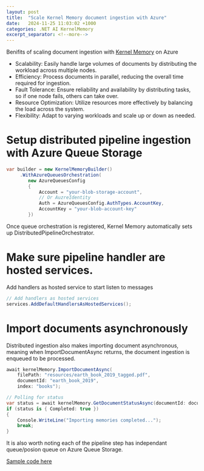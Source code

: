 ```yaml
---
layout: post
title:  "Scale Kernel Memory document ingestion with Azure"
date:   2024-11-25 11:03:02 +1000
categories: .NET AI KernelMemory
excerpt_separator: <!--more-->
---
```


Benifits of scaling document ingestion with [Kernel Memory](https://github.com/microsoft/kernel-memory) on Azure

<!--more-->

- Scalability: Easily handle large volumes of documents by distributing the workload across multiple nodes.
- Efficiency: Process documents in parallel, reducing the overall time required for ingestion.
- Fault Tolerance: Ensure reliability and availability by distributing tasks, so if one node fails, others can take over.
- Resource Optimization: Utilize resources more effectively by balancing the load across the system.
- Flexibility: Adapt to varying workloads and scale up or down as needed.

# Setup distributed pipeline ingestion with Azure Queue Storage
```csharp
var builder = new KernelMemoryBuilder()
     .WithAzureQueuesOrchestration(
        new AzureQueuesConfig
        {
            Account = "your-blob-storage-account",
            // Or AuzreIdentity
            Auth = AzureQueuesConfig.AuthTypes.AccountKey,
            AccountKey = "your-blob-account-key"
        })
```
Once queue orchestration is registered, Kernel Memory automatically sets up DistributedPipelineOrchestrator.

# Make sure pipeline handler are hosted services.
Add handlers as hosted service to start listen to messages
```csharp
// Add handlers as hosted services
services.AddDefaultHandlersAsHostedServices();
```

# Import documents asynchronously
Distributed ingestion also makes importing document asynchronous, meaning when ImportDocumentAsync returns, the document ingestion is enqueued to be processed. 
```csharp
await kernelMemory.ImportDocumentAsync(
    filePath: "resources/earth_book_2019_tagged.pdf",
    documentId: "earth_book_2019",
    index: "books");

// Polling for status
var status = await kernelMemory.GetDocumentStatusAsync(documentId: documentId, index: indexName);
if (status is { Completed: true })
{
    Console.WriteLine("Importing memories completed...");
    break;
}
```

It is also worth noting each of the pipeline step has independant queue/posion queue on Azure Queue Storage.

[Sample code here](https://github.com/StormHub/stormhub/tree/main/resources/2024-11-25/ConsoleApp)


